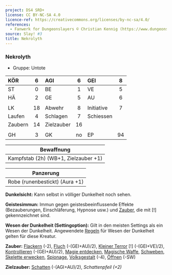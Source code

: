 ```yaml
---
project: DS4 SRD+
license: CC BY-NC-SA 4.0
licence-ref: https://creativecommons.org/licenses/by-nc-sa/4.0/
references: 
  - Fanwerk for Dungeonslayers © Christian Kennig (https://www.dungeonslayers.net/)
source: Slay! #3
title: Nekrolyth
---
```


### Nekrolyth

- Gruppe: Untote

| KÖR     |  6  | AGI        |  6  | GEI        |  8  |
| :------ | :-: | :--------- | :-: | :--------- | :-: |
| ST      |  0  | BE         |  1  | VE         |  5  |
| HÄ      |  2  | GE         |  5  | AU         |  6  |
|         |     |            |     |            |     |
| LK      | 18  | Abwehr     |  8  | Initiative |  7  |
| Laufen  |  4  | Schlagen   |  7  | Schiessen  |     |
| Zaubern | 14  | Zielzauber | 16  |            |     |
|         |     |            |     |            |     |
| GH      |  3  | GK         | no  | EP         | 94  |

|              Bewaffnung              |
| :----------------------------------: |
| Kampfstab (2h) (WB+1, Zielzauber +1) |

|           Panzerung            |
| :----------------------------: |
| Robe (runenbestickt) (Aura +1) |

**Dunkelsicht:** Kann selbst in völliger Dunkelheit noch sehen.

**Geistesimmun:** Immun gegen geistesbeeinflussende Effekte (Bezauberungen, Einschläferung, Hypnose usw.) und [Zauber](../../fanwerk/zauber/zauber.md), die mit [!] gekennzeichnet sind.

**Wesen der Dunkelheit (Settingoption):** Gilt in den meisten Settings als ein Wesen der Dunkelheit. Angewendete [Regeln](../../grw/regeln-proben.md) für Wesen der Dunkelheit gelten für diese Kreatur.

**Zauber:** [Flackern](../../grw/zauber/flackern.md) (-2), [Fluch](../../grw/zauber/fluch.md) (-(GEI+AU)/2), [Kleiner Terror](../../grw/zauber/kleiner-terror.md) [!] (-(GEI+VE)/2), [Kontrollieren](../../grw/zauber/kontrollieren.md) (-(GEI+AU)/2), [Magie entdecken](../../grw/zauber/magie-entdecken.md), [Magische Waffe](../../grw/zauber/magische-waffe.md), [Schweben](../../grw/zauber/schweben.md), [Skelette erwecken](../../grw/zauber/skelette-erwecken.md), [Spionage](../../grw/zauber/spionage.md), [Volksgestalt](../../grw/zauber/volksgestalt.md) (-4), [Öffnen](../../grw/zauber/oeffnen.md) (-SW)

**Zielzauber:** [Schatten](../../grw/zauber/schatten.md) (-(AGI+AU)/2), _Schattenpfeil (+2)_

